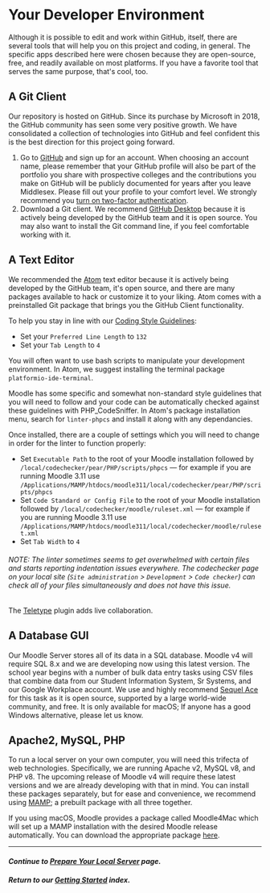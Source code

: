 # Your Developer Environment
Although it is possible to edit and work within GitHub, itself, there are several tools that will help you on this project and coding, in general. The specific apps described here were chosen because they are open-source, free, and readily available on most platforms. If you have a favorite tool that serves the same purpose, that's cool, too.

## A Git Client
Our repository is hosted on GitHub. Since its purchase by Microsoft in 2018, the GitHub community has seen some very positive growth. We have consolidated a collection of technologies into GitHub and feel confident this is the best direction for this project going forward.
1. Go to [GitHub](https://github.com) and sign up for an account. When choosing an account name, please remember that your GitHub profile will also be part of the portfolio you share with prospective colleges and the contributions you make on GitHub will be publicly documented for years after you leave Middlesex. Please fill out your profile to your comfort level. We strongly recommend you [turn on two-factor authentication](https://docs.github.com/en/github/authenticating-to-github/securing-your-account-with-two-factor-authentication-2fa).
2. Download a Git client. We recommend [GitHub Desktop](https://desktop.github.com) because it is actively being developed by the GitHub team and it is open source. You may also want to install the Git command line, if you feel comfortable working with it.

## A Text Editor
We recommended the [Atom](https://atom.io) text editor because it is actively being developed by the GitHub team, it's open source, and there are many packages available to hack or customize it to your liking. Atom comes with a preinstalled Git package that brings you the GitHub Client functionality.

To help you stay in line with our [Coding Style Guidelines](CODING_STYLE.md):
- Set your `Preferred Line Length` to `132`
- Set your `Tab Length` to `4`

You will often want to use bash scripts to manipulate your development environment. In Atom, we suggest installing the terminal package `platformio-ide-terminal`.

Moodle has some specific and somewhat non-standard style guidelines that you will need to follow and your code can be automatically checked against these guidelines with PHP_CodeSniffer. In Atom's package installation menu, search for `linter-phpcs` and install it along with any dependancies.

Once installed, there are a couple of settings which you will need to change in order for the linter to function properly:
- Set `Executable Path` to the root of your Moodle installation followed by `/local/codechecker/pear/PHP/scripts/phpcs` — for example if you are running Moodle 3.11 use `/Applications/MAMP/htdocs/moodle311/local/codechecker/pear/PHP/scripts/phpcs`
- Set `Code Standard or Config File` to the root of your Moodle installation followed by `/local/codechecker/moodle/ruleset.xml` — for example if you are running Moodle 3.11 use `/Applications/MAMP/htdocs/moodle311/local/codechecker/moodle/ruleset.xml`
- Set `Tab Width` to `4`

###### NOTE: The linter sometimes seems to get overwhelmed with certain files and starts reporting indentation issues everywhere. The codechecker page on your local site (`Site administration` > `Development` > `Code checker`) can check all of your files simultaneously and does not have this issue.

The [Teletype](https://teletype.atom.io) plugin adds live collaboration.

## A Database GUI
Our Moodle Server stores all of its data in a SQL database. Moodle v4 will require SQL 8.x and we are developing now using this latest version. The school year begins with a number of bulk data entry tasks using CSV files that combine data from our Student Information System, Sr Systems, and our Google Workplace account. We use and highly recommend [Sequel Ace](https://github.com/Sequel-Ace/Sequel-Ace) for this task as it is open source, supported by a large world-wide community, and free. It is only available for macOS; If anyone has a good Windows alternative, please let us know.

## Apache2, MySQL, PHP
To run a local server on your own computer, you will need this trifecta of web technologies. Specifically, we are running Apache v2, MySQL v8, and PHP v8. The upcoming release of Moodle v4 will require these latest versions and we are already developing with that in mind. You can install these packages separately, but for ease and convenience, we recommend using [MAMP](https://www.mamp.info); a prebuilt package with all three together.

If you using macOS, Moodle provides a package called Moodle4Mac which will set up a MAMP installation with the desired Moodle release automatically. You can download the appropriate package [here](https://download.moodle.org/macosx).

-----
#### *Continue to [Prepare Your Local Server](/docs/SERVER.md) page.*  </br>
#### *Return to our [Getting Started](/docs/GETTING_STARTED.md) index.*
